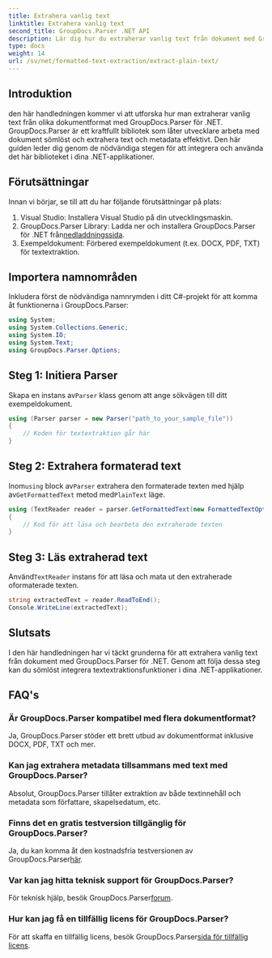 ```yaml
---
title: Extrahera vanlig text
linktitle: Extrahera vanlig text
second_title: GroupDocs.Parser .NET API
description: Lär dig hur du extraherar vanlig text från dokument med GroupDocs.Parser för .NET. Enkla steg för att integrera textextraktion i dina applikationer.
type: docs
weight: 14
url: /sv/net/formatted-text-extraction/extract-plain-text/
---
```

## Introduktion
den här handledningen kommer vi att utforska hur man extraherar vanlig text från olika dokumentformat med GroupDocs.Parser för .NET. GroupDocs.Parser är ett kraftfullt bibliotek som låter utvecklare arbeta med dokument sömlöst och extrahera text och metadata effektivt. Den här guiden leder dig genom de nödvändiga stegen för att integrera och använda det här biblioteket i dina .NET-applikationer.
## Förutsättningar
Innan vi börjar, se till att du har följande förutsättningar på plats:
1. Visual Studio: Installera Visual Studio på din utvecklingsmaskin.
2.  GroupDocs.Parser Library: Ladda ner och installera GroupDocs.Parser för .NET från[nedladdningssida](https://releases.groupdocs.com/parser/net/).
3. Exempeldokument: Förbered exempeldokument (t.ex. DOCX, PDF, TXT) för textextraktion.

## Importera namnområden
Inkludera först de nödvändiga namnrymden i ditt C#-projekt för att komma åt funktionerna i GroupDocs.Parser:
```csharp
using System;
using System.Collections.Generic;
using System.IO;
using System.Text;
using GroupDocs.Parser.Options;
```
## Steg 1: Initiera Parser
 Skapa en instans av`Parser` klass genom att ange sökvägen till ditt exempeldokument.
```csharp
using (Parser parser = new Parser("path_to_your_sample_file"))
{
    // Koden för textextraktion går här
}
```
## Steg 2: Extrahera formaterad text
 Inom`using` block av`Parser` extrahera den formaterade texten med hjälp av`GetFormattedText` metod med`PlainText` läge.
```csharp
using (TextReader reader = parser.GetFormattedText(new FormattedTextOptions(FormattedTextMode.PlainText)))
{
    // Kod för att läsa och bearbeta den extraherade texten
}
```
## Steg 3: Läs extraherad text
 Använd`TextReader` instans för att läsa och mata ut den extraherade oformaterade texten.
```csharp
string extractedText = reader.ReadToEnd();
Console.WriteLine(extractedText);
```

## Slutsats
I den här handledningen har vi täckt grunderna för att extrahera vanlig text från dokument med GroupDocs.Parser för .NET. Genom att följa dessa steg kan du sömlöst integrera textextraktionsfunktioner i dina .NET-applikationer.

## FAQ's
### Är GroupDocs.Parser kompatibel med flera dokumentformat?
Ja, GroupDocs.Parser stöder ett brett utbud av dokumentformat inklusive DOCX, PDF, TXT och mer.
### Kan jag extrahera metadata tillsammans med text med GroupDocs.Parser?
Absolut, GroupDocs.Parser tillåter extraktion av både textinnehåll och metadata som författare, skapelsedatum, etc.
### Finns det en gratis testversion tillgänglig för GroupDocs.Parser?
 Ja, du kan komma åt den kostnadsfria testversionen av GroupDocs.Parser[här](https://releases.groupdocs.com/).
### Var kan jag hitta teknisk support för GroupDocs.Parser?
 För teknisk hjälp, besök GroupDocs.Parser[forum](https://forum.groupdocs.com/c/parser/17).
### Hur kan jag få en tillfällig licens för GroupDocs.Parser?
 För att skaffa en tillfällig licens, besök GroupDocs.Parser[sida för tillfällig licens](https://purchase.groupdocs.com/temporary-license/).